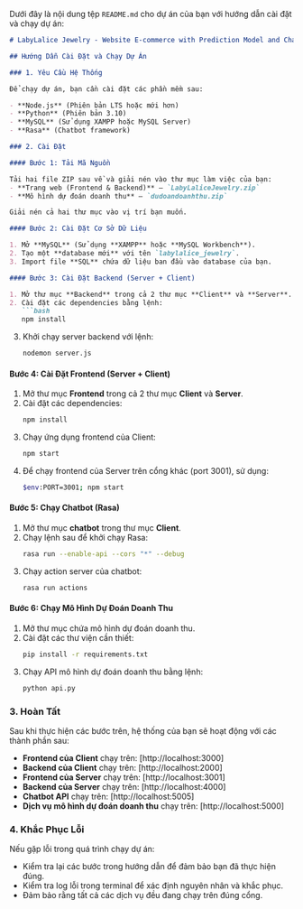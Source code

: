 Dưới đây là nội dung tệp `README.md` cho dự án của bạn với hướng dẫn cài đặt và chạy dự án:

```markdown
# LabyLalice Jewelry - Website E-commerce with Prediction Model and Chatbot

## Hướng Dẫn Cài Đặt và Chạy Dự Án

### 1. Yêu Cầu Hệ Thống

Để chạy dự án, bạn cần cài đặt các phần mềm sau:

- **Node.js** (Phiên bản LTS hoặc mới hơn)
- **Python** (Phiên bản 3.10)
- **MySQL** (Sử dụng XAMPP hoặc MySQL Server)
- **Rasa** (Chatbot framework)

### 2. Cài Đặt

#### Bước 1: Tải Mã Nguồn

Tải hai file ZIP sau về và giải nén vào thư mục làm việc của bạn:
- **Trang web (Frontend & Backend)** – `LabyLaliceJewelry.zip`
- **Mô hình dự đoán doanh thu** – `dudoandoanhthu.zip`

Giải nén cả hai thư mục vào vị trí bạn muốn.

#### Bước 2: Cài Đặt Cơ Sở Dữ Liệu

1. Mở **MySQL** (Sử dụng **XAMPP** hoặc **MySQL Workbench**).
2. Tạo một **database mới** với tên `labylalice_jewelry`.
3. Import file **SQL** chứa dữ liệu ban đầu vào database của bạn.

#### Bước 3: Cài Đặt Backend (Server + Client)

1. Mở thư mục **Backend** trong cả 2 thư mục **Client** và **Server**.
2. Cài đặt các dependencies bằng lệnh:
   ```bash
   npm install
   ```
3. Khởi chạy server backend với lệnh:
   ```bash
   nodemon server.js
   ```

#### Bước 4: Cài Đặt Frontend (Server + Client)

1. Mở thư mục **Frontend** trong cả 2 thư mục **Client** và **Server**.
2. Cài đặt các dependencies:
   ```bash
   npm install
   ```
3. Chạy ứng dụng frontend của Client:
   ```bash
   npm start
   ```
4. Để chạy frontend của Server trên cổng khác (port 3001), sử dụng:
   ```bash
   $env:PORT=3001; npm start
   ```

#### Bước 5: Chạy Chatbot (Rasa)

1. Mở thư mục **chatbot** trong thư mục **Client**.
2. Chạy lệnh sau để khởi chạy Rasa:
   ```bash
   rasa run --enable-api --cors "*" --debug
   ```
3. Chạy action server của chatbot:
   ```bash
   rasa run actions
   ```

#### Bước 6: Chạy Mô Hình Dự Đoán Doanh Thu

1. Mở thư mục chứa mô hình dự đoán doanh thu.
2. Cài đặt các thư viện cần thiết:
   ```bash
   pip install -r requirements.txt
   ```
3. Chạy API mô hình dự đoán doanh thu bằng lệnh:
   ```bash
   python api.py
   ```

### 3. Hoàn Tất

Sau khi thực hiện các bước trên, hệ thống của bạn sẽ hoạt động với các thành phần sau:

- **Frontend của Client** chạy trên: [http://localhost:3000]
- **Backend của Client** chạy trên: [http://localhost:2000]
- **Frontend của Server** chạy trên: [http://localhost:3001]
- **Backend của Server** chạy trên: [http://localhost:4000]
- **Chatbot API** chạy trên: [http://localhost:5005]
- **Dịch vụ mô hình dự đoán doanh thu** chạy trên: [http://localhost:5000]

### 4. Khắc Phục Lỗi

Nếu gặp lỗi trong quá trình chạy dự án:
- Kiểm tra lại các bước trong hướng dẫn để đảm bảo bạn đã thực hiện đúng.
- Kiểm tra log lỗi trong terminal để xác định nguyên nhân và khắc phục.
- Đảm bảo rằng tất cả các dịch vụ đều đang chạy trên đúng cổng.



